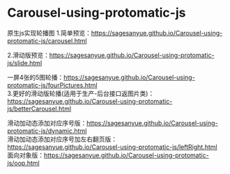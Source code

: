 # Carousel-using-protomatic-js
原生js实现轮播图
1.简单预览：https://sagesanyue.github.io/Carousel-using-protomatic-js/carousel.html  

2.滑动版预览：https://sagesanyue.github.io/Carousel-using-protomatic-js/slide.html  


一屏4张的5图轮播：https://sagesanyue.github.io/Carousel-using-protomatic-js/fourPictures.html  
3.更好的滑动版轮播(适用于生产-后台接口返图片类)：https://sagesanyue.github.io/Carousel-using-protomatic-js/betterCarousel.html 
  
滑动加动态添加对应序号版：https://sagesanyue.github.io/Carousel-using-protomatic-js/dynamic.html  
滑动加动态添加对应序号加左右翻页版：https://sagesanyue.github.io/Carousel-using-protomatic-js/leftRight.html  
面向对象版：https://sagesanyue.github.io/Carousel-using-protomatic-js/oop.html
